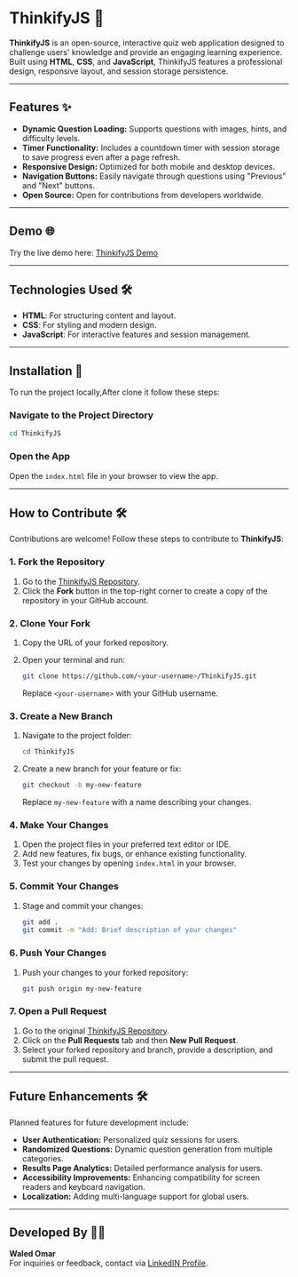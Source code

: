 
# ThinkifyJS 🧠

**ThinkifyJS** is an open-source, interactive quiz web application designed to challenge users' knowledge and provide an engaging learning experience. Built using **HTML**, **CSS**, and **JavaScript**, ThinkifyJS features a professional design, responsive layout, and session storage persistence.

---

## Features ✨

- **Dynamic Question Loading:** Supports questions with images, hints, and difficulty levels.
- **Timer Functionality:** Includes a countdown timer with session storage to save progress even after a page refresh.
- **Responsive Design:** Optimized for both mobile and desktop devices.
- **Navigation Buttons:** Easily navigate through questions using "Previous" and "Next" buttons.
- **Open Source:** Open for contributions from developers worldwide.

---

## Demo 🌐

Try the live demo here: [ThinkifyJS Demo](https://owalid750.github.io/ThinkifyJS/)

---

## Technologies Used 🛠️

- **HTML**: For structuring content and layout.
- **CSS**: For styling and modern design.
- **JavaScript**: For interactive features and session management.

---

## Installation 🚀

To run the project locally,After clone it follow these steps:

### Navigate to the Project Directory

```bash
cd ThinkifyJS
```

### Open the App

Open the `index.html` file in your browser to view the app.

---

## How to Contribute 🛠️

Contributions are welcome! Follow these steps to contribute to **ThinkifyJS**:

### 1. Fork the Repository

1. Go to the [ThinkifyJS Repository](https://github.com/owalid750/ThinkifyJS).
2. Click the **Fork** button in the top-right corner to create a copy of the repository in your GitHub account.

### 2. Clone Your Fork

1. Copy the URL of your forked repository.
2. Open your terminal and run:

   ```bash
   git clone https://github.com/<your-username>/ThinkifyJS.git
   ```

   Replace `<your-username>` with your GitHub username.

### 3. Create a New Branch

1. Navigate to the project folder:

   ```bash
   cd ThinkifyJS
   ```

2. Create a new branch for your feature or fix:

   ```bash
   git checkout -b my-new-feature
   ```

   Replace `my-new-feature` with a name describing your changes.

### 4. Make Your Changes

1. Open the project files in your preferred text editor or IDE.
2. Add new features, fix bugs, or enhance existing functionality.
3. Test your changes by opening `index.html` in your browser.

### 5. Commit Your Changes

1. Stage and commit your changes:

   ```bash
   git add .
   git commit -m "Add: Brief description of your changes"
   ```

### 6. Push Your Changes

1. Push your changes to your forked repository:

   ```bash
   git push origin my-new-feature
   ```

### 7. Open a Pull Request

1. Go to the original [ThinkifyJS Repository](https://github.com/owalid750/ThinkifyJS).
2. Click on the **Pull Requests** tab and then **New Pull Request**.
3. Select your forked repository and branch, provide a description, and submit the pull request.

---

## Future Enhancements 🛠️

Planned features for future development include:

- **User Authentication:** Personalized quiz sessions for users.
- **Randomized Questions:** Dynamic question generation from multiple categories.
- **Results Page Analytics:** Detailed performance analysis for users.
- **Accessibility Improvements:** Enhancing compatibility for screen readers and keyboard navigation.
- **Localization:** Adding multi-language support for global users.

---

## Developed By 🧑‍💻

**Waled Omar**  
For inquiries or feedback, contact via [LinkedIN Profile](https://www.linkedin.com/in/waleed-omar-0a1328246/).
